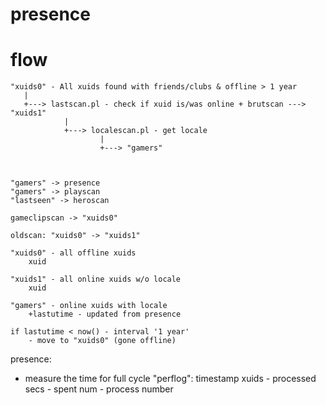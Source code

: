# presence

# flow
```
"xuids0" - All xuids found with friends/clubs & offline > 1 year
   |
   +---> lastscan.pl - check if xuid is/was online + brutscan ---> "xuids1"
			|
			+---> localescan.pl	- get locale
					|
					+---> "gamers"



"gamers" -> presence
"gamers" -> playscan
"lastseen" -> heroscan

gameclipscan -> "xuids0"

oldscan: "xuids0" -> "xuids1"

"xuids0" - all offline xuids
	xuid

"xuids1" - all online xuids w/o locale
	xuid

"gamers" - online xuids with locale
	+lastutime - updated from presence

if lastutime < now() - interval '1 year'
	- move to "xuids0" (gone offline)

```

presence:
 - measure the time for full cycle
	"perflog":
		timestamp
		xuids 	- processed
		secs	- spent
		num		- process number





